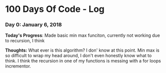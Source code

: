 # 100 Days Of Code - Log

### Day 0: January 6, 2018

**Today's Progress**: Made basic min max funciton, currently not working due to recursion, I think

**Thoughts:** What ever is this algorithm? I don' know at this point. Min max is so difficult to wrap my head around, I don't even honestly know what to think. I think the recursion in one of my functions is messing with a for loops incrementor. 



